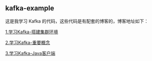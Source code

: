 ## kafka-example

这是我学习 Kafka 的代码，这些代码是有配套的博客的，博客地址如下：

[1.学习Kafka-搭建集群环境](https://miansen.wang/2020/05/18/kafka-setting-up-the-environment)

[2.学习Kafka-重要概念](https://miansen.wang/2020/05/20/kafka-important-concepts)

[3.学习Kafka-Java客户端](https://miansen.wang/2020/05/21/kafka-java-client)